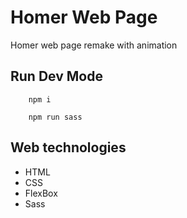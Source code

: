 # Homer Web Page

Homer web page remake with animation


## Run Dev Mode

```
    npm i

    npm run sass
```

## Web technologies
* HTML
* CSS
* FlexBox
* Sass


